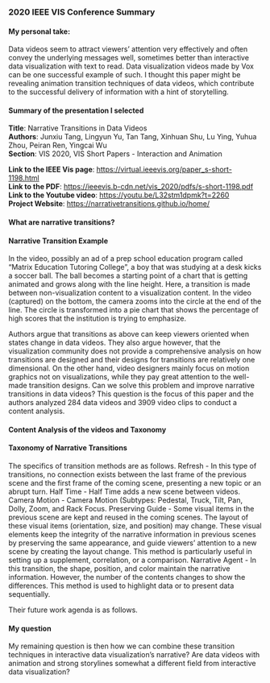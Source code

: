 ### 2020 IEEE VIS Conference Summary

#### My personal take: 
Data videos seem to attract viewers’ attention very effectively and often convey the underlying messages well, sometimes better than interactive data visualization with text to read. Data visualization videos made by Vox can be one successful example of such. I thought this paper might be revealing animation transition techniques of data videos, which contribute to the successful delivery of information with a hint of storytelling.

#### Summary of the presentation I selected
<b>Title</b>: Narrative Transitions in Data Videos <br>
<b>Authors</b>: Junxiu Tang, Lingyun Yu, Tan Tang, Xinhuan Shu, Lu Ying, Yuhua Zhou, Peiran Ren, Yingcai Wu <br>
<b>Section</b>: VIS 2020, VIS Short Papers - Interaction and Animation <br>

<b>Link to the IEEE Vis page</b>: https://virtual.ieeevis.org/paper_s-short-1198.html <br>
<b>Link to the PDF</b>: https://ieeevis.b-cdn.net/vis_2020/pdfs/s-short-1198.pdf <br>
<b>Link to the Youtube video</b>: https://youtu.be/L32stm1dpmk?t=2260 <br>
<b>Project Website</b>: https://narrativetransitions.github.io/home/<br>

#### What are narrative transitions? 





#### Narrative Transition Example

In the video, possibly an ad of a prep school education program called “Matrix Education Tutoring College”, a boy that was studying at a desk kicks a soccer ball. The ball becomes a starting point of a chart that is getting animated and grows along with the line height. Here, a transition is made between non-visualization content to a visualization content. In the video (captured) on the bottom, the camera zooms into the circle at the end of the line. The circle is transformed into a pie chart that shows the percentage of high scores that the institution is trying to emphasize.

Authors argue that transitions as above can keep viewers oriented when states change in data videos. They also argue however, that the visualization community does not provide a comprehensive analysis on how transitions are designed and their designs for transitions are relatively one dimensional. On the other hand, video designers mainly focus on motion graphics not on visualizations, while they pay great attention to the well-made transition designs. Can we solve this problem and improve narrative transitions in data videos? This question is the focus of this paper and the authors analyzed 284 data videos and 3909 video clips to conduct a content analysis. 

#### Content Analysis of the videos and Taxonomy 


#### Taxonomy of Narrative Transitions


The specifics of transition methods are as follows.
Refresh - In this type of transitions, no connection exists between the last frame of the previous scene and the first frame of the coming scene, presenting a new topic or an abrupt turn.
Half Time - Half Time adds a new scene between videos.
Camera Motion - Camera Motion (Subtypes: Pedestal, Truck, Tilt, Pan, Dolly, Zoom, and Rack Focus.
Preserving Guide - Some visual items in the previous scene are kept and reused in the coming scenes. The layout of these visual items (orientation, size, and position) may change. These visual elements keep the integrity of the narrative information in previous scenes by preserving the same appearance, and guide viewers’ attention to a new scene by creating the layout change. This method is particularly useful in setting up a supplement, correlation, or a comparison. 
Narrative Agent - In this transition, the shape, position, and color maintain the narrative information. However, the number of the contents changes to show the differences. This method is used to highlight data or to present data sequentially.

Their future work agenda is as follows. 



#### My question 
My remaining question is then how we can combine these transition techniques in interactive data visualization’s narrative? Are data videos with animation and strong storylines somewhat a different field from interactive data visualization?  
